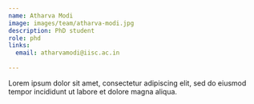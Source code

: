 ```yaml
---
name: Atharva Modi
image: images/team/atharva-modi.jpg
description: PhD student
role: phd
links:
  email: atharvamodi@iisc.ac.in
  
---
```


Lorem ipsum dolor sit amet, consectetur adipiscing elit, sed do eiusmod tempor incididunt ut labore et dolore magna aliqua.
